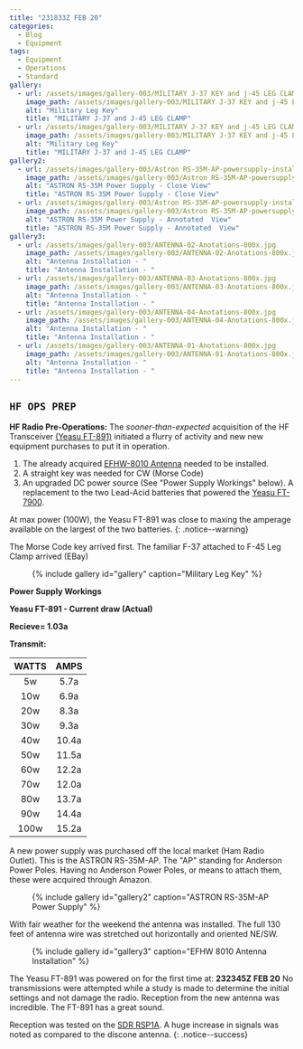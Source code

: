 ```yaml
---
title: "231833Z FEB 20"
categories:
  - Blog
  - Equipment
tags:
  - Equipment
  - Operations
  - Standard
gallery:
  - url: /assets/images/gallery-003/MILITARY J-37 KEY and j-45 LEG CLAMP-01-600x.jpg
    image_path: /assets/images/gallery-003/MILITARY J-37 KEY and j-45 LEG CLAMP-01-600x.jpg
    alt: "Military Leg Key"
    title: "MILITARY J-37 and J-45 LEG CLAMP"
  - url: /assets/images/gallery-003/MILITARY J-37 KEY and j-45 LEG CLAMP-02-600x.jpg
    image_path: /assets/images/gallery-003/MILITARY J-37 KEY and j-45 LEG CLAMP-02-600x.jpg
    alt: "Military Leg Key"
    title: "MILITARY J-37 and J-45 LEG CLAMP"
gallery2:
  - url: /assets/images/gallery-003/Astron RS-35M-AP-powersupply-install-01-800x.jpg
    image_path: /assets/images/gallery-003/Astron RS-35M-AP-powersupply-install-01-800x.jpg
    alt: "ASTRON RS-35M Power Supply - Close View"
    title: "ASTRON RS-35M Power Supply - Close View"
  - url: /assets/images/gallery-003/Astron RS-35M-AP-powersupply-install-03-Anotated-800x.jpg
    image_path: /assets/images/gallery-003/Astron RS-35M-AP-powersupply-install-03-Anotated-800x.jpg
    alt: "ASTRON RS-35M Power Supply - Annotated  View"
    title: "ASTRON RS-35M Power Supply - Annotated  View"
gallery3:
  - url: /assets/images/gallery-003/ANTENNA-02-Anotations-800x.jpg
    image_path: /assets/images/gallery-003/ANTENNA-02-Anotations-800x.jpg
    alt: "Antenna Installation - "
    title: "Antenna Installation - "
  - url: /assets/images/gallery-003/ANTENNA-03-Anotations-800x.jpg
    image_path: /assets/images/gallery-003/ANTENNA-03-Anotations-800x.jpg
    alt: "Antenna Installation - "
    title: "Antenna Installation - "
  - url: /assets/images/gallery-003/ANTENNA-04-Anotations-800x.jpg
    image_path: /assets/images/gallery-003/ANTENNA-04-Anotations-800x.jpg
    alt: "Antenna Installation - "
    title: "Antenna Installation - "
  - url: /assets/images/gallery-003/ANTENNA-01-Anotations-800x.jpg
    image_path: /assets/images/gallery-003/ANTENNA-01-Anotations-800x.jpg
    alt: "Antenna Installation - "
    title: "Antenna Installation - "
---
```

`HF OPS PREP`
---

**HF Radio Pre-Operations:** The *sooner-than-expected* acquisition of the HF Transceiver [(Yeasu FT-891)][1] initiated a flurry of activity and new new equipment purchases to put it in operation.  

1. The already acquired [EFHW-8010 Antenna][2] needed to be installed.
2. A straight key was needed for CW (Morse Code)
3. An upgraded DC power source (See "Power Supply Workings" below).  A replacement to the two Lead-Acid batteries that powered the [Yeasu FT-7900][3].  

At max power (100W), the Yeasu FT-891 was close to maxing the amperage available on the largest of the two batteries.
{: .notice--warning}

The Morse Code key arrived first.  The familiar F-37 attached to F-45 Leg Clamp arrived (EBay)

<figure>
{% include gallery id="gallery" caption="Military Leg Key" %}
</figure>

**Power Supply Workings**

**Yeasu FT-891 - Current draw (Actual)**

**Recieve= 1.03a**

**Transmit:**

| WATTS |  AMPS |
|:-----:|:-----:|
|   5w  |  5.7a |
|  10w  |  6.9a |
|  20w  |  8.3a |
|  30w  |  9.3a |
|  40w  | 10.4a |
|  50w  | 11.5a |
|  60w  | 12.2a |
|  70w  | 12.0a |
|  80w  | 13.7a |
|  90w  | 14.4a |
|  100w | 15.2a |


A new power supply was purchased off the local market (Ham Radio Outlet).  This is the ASTRON RS-35M-AP.  The "AP" standing for Anderson Power Poles.  Having no Anderson Power Poles, or means to attach them, these were acquired through Amazon.

<figure>
{% include gallery id="gallery2" caption="ASTRON RS-35M-AP Power Supply" %}
</figure>

With fair weather for the weekend the antenna was installed.  The full 130 feet of antenna wire was stretched out horizontally and oriented NE/SW.

<figure>
{% include gallery id="gallery3" caption="EFHW 8010 Antenna Installation" %}
</figure>

The Yeasu FT-891 was powered on for the first time at:  **232345Z FEB 20**  No transmissions were attempted while a study is made to determine the initial settings and not damage the radio. Reception from the new antenna was incredible. The FT-891 has a great sound.

Reception was tested on the [SDR RSP1A][4].  A huge increase in signals was noted as compared to the discone antenna.
{: .notice--success}

[1]: https://www.yaesu.com/indexVS.cfm?cmd=DisplayProducts&ProdCatID=102&encProdID=DF4DB262968932E999EAF928B5B6A1A7&DivisionID=65&isArchived=0
[2]: https://myantennas.com/wp/product/efhw-8010/
[3]: https://www.yaesu.com/indexVS.cfm?cmd=DisplayProducts&ProdCatID=106&encProdID=2804F70E1A8F3C4B638CB8E0F201158C&DivisionID=65&isArchived=0
[4]: https://www.sdrplay.com/rsp1a/